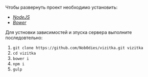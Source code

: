 
Чтобы развернуть проект необходимо установить:

* [*NodeJS*](https://nodejs.org/en/)
* [*Bower*](http://bower.io/)


Для устновки зависимостей и зпуска сервера выполните последовтельно:

1. `git clone https://github.com/Nob0dies/vizitka.git vizitka`
1. `cd vizitka`
1. `bower i`
1. `npm i`
1. `gulp`
